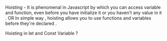 Hoisting - It is phenomenal in Javascript by which you can access variable and function, 
           even before you have initialize it or you haven't any value in it .
           OR
           In simple way , hoisting allows you to use functions and variables before they're declared .

Hoisting in let and Const Variable ?

